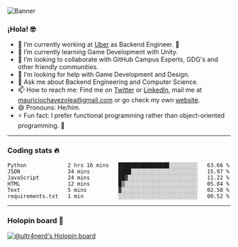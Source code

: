 ![Banner](banner.gif)

### ¡Hola! 🤓

- 🔭 I’m currently working at [Uber](https://uber.com) as Backend Engineer. 🚗
- 🌱 I’m currently learning Game Development with Unity.
- 👯 I’m looking to collaborate with GitHub Campus Experts, GDG's and other friendly communities.
- 🤔 I’m looking for help with Game Development and Design.
- 💬 Ask me about Backend Engineering and Computer Science.
- 📫 How to reach me: Find me on [Twitter](https://twitter.com/ultr4nerd) or [LinkedIn](https://www.linkedin.com/in/ultr4nerd), mail me at [mauriciochavezolea@gmail.com](mailto:mauriciochavezolea@gmail.com) or go check my own [website](https://mauriciochavez.dev).
- 😄 Pronouns: He/him. 
- ⚡ Fun fact: I prefer functional programming rather than object-oriented programming. 🤭
---

### Coding stats 🔥

<!--START_SECTION:waka-->

```text
Python             2 hrs 16 mins   ████████████████░░░░░░░░░   63.66 %
JSON               34 mins         ████░░░░░░░░░░░░░░░░░░░░░   15.97 %
JavaScript         24 mins         ██▓░░░░░░░░░░░░░░░░░░░░░░   11.22 %
HTML               12 mins         █▒░░░░░░░░░░░░░░░░░░░░░░░   05.84 %
Text               5 mins          ▓░░░░░░░░░░░░░░░░░░░░░░░░   02.50 %
requirements.txt   1 min           ░░░░░░░░░░░░░░░░░░░░░░░░░   00.52 %
```

<!--END_SECTION:waka-->

---

### Holopin board 🦖

[![@ultr4nerd's Holopin board](https://holopin.me/ultr4nerd)](https://holopin.io/@ultr4nerd)
